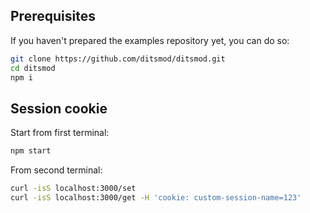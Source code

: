 ## Prerequisites

If you haven't prepared the examples repository yet, you can do so:

```bash
git clone https://github.com/ditsmod/ditsmod.git
cd ditsmod
npm i
```

## Session cookie

Start from first terminal:

```bash
npm start
```

From second terminal:

```bash
curl -isS localhost:3000/set
curl -isS localhost:3000/get -H 'cookie: custom-session-name=123'
```

